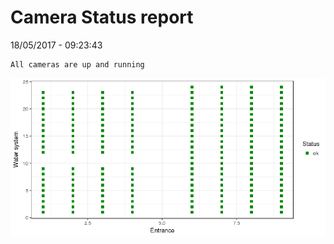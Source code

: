 Camera Status report
================
18/05/2017 - 09:23:43

    All cameras are up and running

![](camreport_files/figure-markdown_github/unnamed-chunk-2-1.png)

